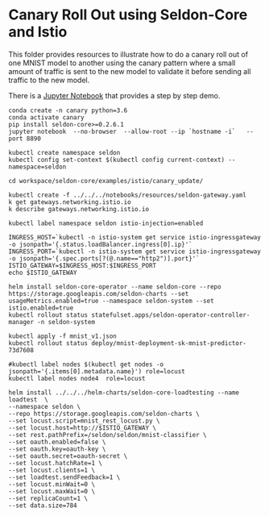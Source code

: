 # Canary Roll Out using Seldon-Core and Istio

This folder provides resources to illustrate how to do a canary roll out of one MNIST model to another using the canary pattern where a small amount of traffic is sent to the new model to validate it before sending all traffic to the new model.

There is a [Jupyter Notebook](canary.ipynb) that provides a step by step demo.

    conda create -n canary python=3.6
    conda activate canary
    pip install seldon-core>=0.2.6.1
    jupyter notebook  --no-browser  --allow-root --ip `hostname -i`   --port 8890
    
    kubectl create namespace seldon
    kubectl config set-context $(kubectl config current-context) --namespace=seldon

    cd workspace/seldon-core/examples/istio/canary_update/    

    kubectl create -f ../../../notebooks/resources/seldon-gateway.yaml
    k get gateways.networking.istio.io 
    k describe gateways.networking.istio.io
    
    kubectl label namespace seldon istio-injection=enabled

    INGRESS_HOST=`kubectl -n istio-system get service istio-ingressgateway -o jsonpath='{.status.loadBalancer.ingress[0].ip}'`
    INGRESS_PORT=`kubectl -n istio-system get service istio-ingressgateway -o jsonpath='{.spec.ports[?(@.name=="http2")].port}'`
    ISTIO_GATEWAY=$INGRESS_HOST:$INGRESS_PORT
    echo $ISTIO_GATEWAY

    helm install seldon-core-operator --name seldon-core --repo https://storage.googleapis.com/seldon-charts --set usageMetrics.enabled=true --namespace seldon-system --set istio.enabled=true
    kubectl rollout status statefulset.apps/seldon-operator-controller-manager -n seldon-system

    kubectl apply -f mnist_v1.json
    kubectl rollout status deploy/mnist-deployment-sk-mnist-predictor-73d7608

    #kubectl label nodes $(kubectl get nodes -o jsonpath='{.items[0].metadata.name}') role=locust
    kubectl label nodes node4  role=locust
    
    helm install ../../../helm-charts/seldon-core-loadtesting --name loadtest  \
    --namespace seldon \
    --repo https://storage.googleapis.com/seldon-charts \
    --set locust.script=mnist_rest_locust.py \
    --set locust.host=http://$ISTIO_GATEWAY \
    --set rest.pathPrefix=/seldon/seldon/mnist-classifier \
    --set oauth.enabled=false \
    --set oauth.key=oauth-key \
    --set oauth.secret=oauth-secret \
    --set locust.hatchRate=1 \
    --set locust.clients=1 \
    --set loadtest.sendFeedback=1 \
    --set locust.minWait=0 \
    --set locust.maxWait=0 \
    --set replicaCount=1 \
    --set data.size=784
